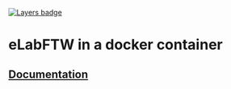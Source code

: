  [![Layers badge](https://images.microbadger.com/badges/image/elabftw/docker-elabftw.svg)](https://microbadger.com/images/elabftw/docker-elabftw)

# eLabFTW in a docker container

## [Documentation](https://elabftw.readthedocs.io)
